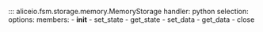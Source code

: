 ::: aliceio.fsm.storage.memory.MemoryStorage
    handler: python
    selection:
    options:
        members:
            - __init__
            - set_state
            - get_state
            - set_data
            - get_data
            - close
